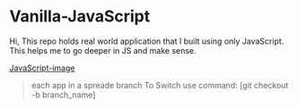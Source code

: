 # Vanilla-JavaScript
Hi, This repo holds real world application that I built using only JavaScript.
This helps me to go deeper in JS and make sense. 

[JavaScript-image](https://www.google.com/url?sa=i&url=https%3A%2F%2Fseanmacentee.com%2Fhow-to-determine-whether-a-time-is-the-start-of-a-day-in-vanilla-javascript%2F&psig=AOvVaw1TMtlcoOUVgwFiuNWQpG16&ust=1665735896185000&source=images&cd=vfe&ved=0CAwQjRxqFwoTCNinjP3j3PoCFQAAAAAdAAAAABAE)

> each app in a spreade branch
> To Switch use command: [git checkout -b branch_name]
